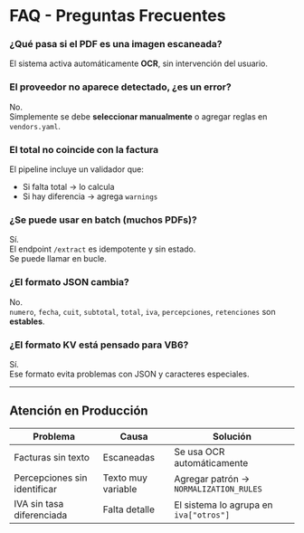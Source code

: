 # FAQ - Preguntas Frecuentes

### ¿Qué pasa si el PDF es una imagen escaneada?
El sistema activa automáticamente **OCR**, sin intervención del usuario.

### El proveedor no aparece detectado, ¿es un error?
No.  
Simplemente se debe **seleccionar manualmente** o agregar reglas en `vendors.yaml`.

### El total no coincide con la factura
El pipeline incluye un validador que:
- Si falta total → lo calcula
- Si hay diferencia → agrega `warnings`

### ¿Se puede usar en batch (muchos PDFs)?
Sí.  
El endpoint `/extract` es idempotente y sin estado.  
Se puede llamar en bucle.

### ¿El formato JSON cambia?
No.  
`numero`, `fecha`, `cuit`, `subtotal`, `total`, `iva`, `percepciones`, `retenciones` son **estables**.

### ¿El formato KV está pensado para VB6?
Sí.  
Ese formato evita problemas con JSON y caracteres especiales.

---

## Atención en Producción
| Problema | Causa | Solución |
|--------|--------|----------|
| Facturas sin texto | Escaneadas | Se usa OCR automáticamente |
| Percepciones sin identificar | Texto muy variable | Agregar patrón → `NORMALIZATION_RULES` |
| IVA sin tasa diferenciada | Falta detalle | El sistema lo agrupa en `iva["otros"]` |